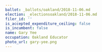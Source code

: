 ```yaml
---
ballot: _ballots/oakland/2018-11-06.md
election: _electionsoakland/2018-11-06.md
filer_id: ''
is_accepted_expenditure_ceiling: false
is_incumbent: false
name: Gary Yee
occupation: Oakland Educator
photo_url: gary-yee.png
---
```

